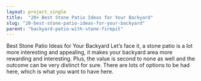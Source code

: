 ```yaml
---
layout: project_single
title:  "20+ Best Stone Patio Ideas for Your Backyard"
slug: "20-best-stone-patio-ideas-for-your-backyard"
parent: "backyard-patio-with-stone-firepit"
---
```

Best Stone Patio Ideas for Your Backyard  Let’s face it, a stone patio is a lot more interesting and appealing, it makes your backyard area more rewarding and interesting. Plus, the value is second to none as well and the outcome can be very distinct for sure. There are lots of options to be had here, which is what you want to have here.